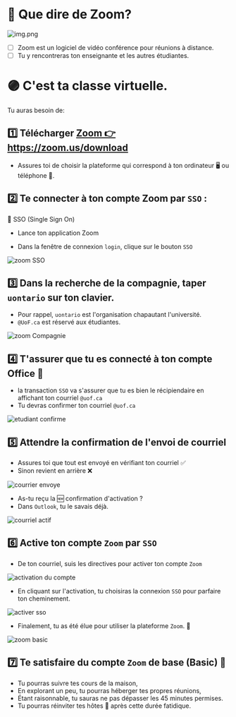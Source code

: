 # 🎥 Que dire de Zoom? 

![img.png](/images/zoom-logo.png) 

- [ ] Zoom est un logiciel de vidéo conférence pour réunions à distance.
- [ ] Tu y rencontreras ton enseignante et les autres étudiantes.

# 🟣 C'est ta classe virtuelle. 

Tu auras besoin de:

## 1️⃣ Télécharger [ Zoom 👉 https://zoom.us/download ](https://zoom.us/download)

* Assures toi de choisir la plateforme qui correspond à ton ordinateur 🖥️ ou téléphone 📱.

## 2️⃣ Te connecter à ton compte **Zoom** par `SSO` :

🔖 SSO (Single Sign On)

* Lance ton application Zoom

* Dans la fenêtre de connexion `login`, clique sur le bouton `SSO`  

![zoom SSO](/images/moodle/Zoom-8-etudiant-zoom-SSO.png)

##  3️⃣ Dans la recherche de la compagnie, taper `uontario` sur ton clavier.

* Pour rappel, `uontario` est l'organisation chapautant l'université. 
* `@UoF.ca` est réservé aux étudiantes. 

![zoom Compagnie](/images/moodle/Zoom-9-etudiant-zoom-compagnie.png)

## 4️⃣ T'assurer que tu es connecté à ton compte Office 📩

* la transaction `SSO` va s'assurer que tu es bien le récipiendaire en affichant ton courriel `@uof.ca`
* Tu devras confirmer ton courriel `@uof.ca`

![etudiant confirme](/images/moodle/Zoom-10-etudiant-confirme.png)

## 5️⃣ Attendre la confirmation de l'envoi de courriel

* Assures toi que tout est envoyé en vérifiant ton courriel ✅
* Sinon revient en arrière ❌

![courrier envoye](/images/moodle/Zoom-11-etudiant-courrier-envoye.png)

* As-tu reçu la 🆕 confirmation d'activation ?
* Dans `Outlook`, tu le savais déjà. 


![courriel actif](/images/moodle/Zoom-12-etudiant-outlook-courriel-activation.png)

## 6️⃣ Active ton compte `Zoom` par `SSO`

* De ton courriel, suis les directives pour activer ton compte `Zoom`

![activation du compte](/images/moodle/Zoom-13-etudiant-outlook-activer-compte.png)

* En cliquant sur l'activation, tu choisiras la connexion `SSO` pour parfaire ton cheminement. 

![activer sso](/images/moodle/Zoom-14-etudiant-zoom-activer-sso.png)

* Finalement, tu as été élue pour utiliser la plateforme `Zoom`. 🎉

![zoom basic](/images/moodle/Zoom-15-etudiant-zoom-basic.png)

## 7️⃣ Te satisfaire du compte `Zoom` de base (Basic) 🌱

* Tu pourras suivre tes cours de la maison,
* En explorant un peu, tu pourras héberger tes propres réunions,
* Étant raisonnable, tu sauras ne pas dépasser les 45 minutes permises.
* Tu pourras réinviter tes hôtes 👥 après cette durée fatidique.
